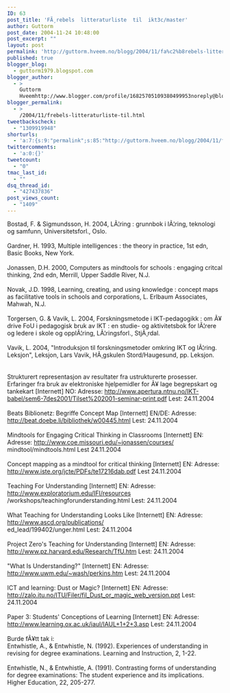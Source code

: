 ```yaml
---
ID: 63
post_title: 'FÃ¸rebels  litteraturliste  til  ikt3c/master'
author: Guttorm
post_date: 2004-11-24 10:48:00
post_excerpt: ""
layout: post
permalink: 'http://guttorm.hveem.no/blogg/2004/11/fa%c2%b8rebels-litteraturliste-til-ikt3cmaster/'
published: true
blogger_blog:
  - guttorm1979.blogspot.com
blogger_author:
  - >
    Guttorm
    Hveemhttp://www.blogger.com/profile/16825705109380499953noreply@blogger.com
blogger_permalink:
  - >
    /2004/11/frebels-litteraturliste-til.html
tweetbackscheck:
  - "1309919948"
shorturls:
  - 'a:7:{s:9:"permalink";s:85:"http://guttorm.hveem.no/blogg/2004/11/fa%c2%b8rebels-litteraturliste-til-ikt3cmaster/";s:7:"tinyurl";s:25:"http://tinyurl.com/7rapqp";s:4:"isgd";s:17:"http://is.gd/gHKL";s:5:"bitly";s:18:"http://bit.ly/emZA";s:5:"snipr";s:22:"http://snipr.com/ah4b2";s:5:"snurl";s:22:"http://snurl.com/ah4b2";s:7:"snipurl";s:24:"http://snipurl.com/ah4b2";}'
twittercomments:
  - 'a:0:{}'
tweetcount:
  - "0"
tmac_last_id:
  - ""
dsq_thread_id:
  - "427437836"
post_views_count:
  - "1409"
---
```

Bostad, F. & Sigmundsson, H. 2004, LÃ¦ring : grunnbok i lÃ¦ring, teknologi og samfunn, Universitetsforl., Oslo.
<br />
<br />Gardner, H. 1993, Multiple intelligences : the theory in practice, 1st edn, Basic Books, New York. 
<br />
<br />Jonassen, D.H. 2000, Computers as mindtools for schools : engaging critcal thinking, 2nd edn, Merrill, Upper Saddle River, N.J. 
<br />
<br />Novak, J.D. 1998, Learning, creating, and using knowledge : concept maps as facilitative tools in schools and corporations, L. Erlbaum Associates, Mahwah, N.J.
<br />
<br />Torgersen, G. & Vavik, L. 2004, Forskningsmetode i IKT-pedagogikk : om Ã¥ drive FoU i pedagogisk bruk av IKT : en studie- og aktivitetsbok for lÃ¦rere og ledere i skole og opplÃ¦ring, LÃ¦ringsforl., StjÃ¸rdal. 
<br />
<br />Vavik, L. 2004, "Introduksjon til forskningsmetoder omkring IKT og lÃ¦ring. Leksjon", Leksjon, Lars Vavik, HÃ¸gskulen Stord/Haugesund, pp. Leksjon.
<br />
<br />
<br />Strukturert representasjon av resultater fra ustrukturerte prosesser. Erfaringer fra bruk av elektroniske hjelpemidler for Ã¥ lage begrepskart og tankekart [Internett] NO: Adresse:  http://www.apertura.ntnu.no/IKT-babel/sem6-7des2001/Tilset%202001-seminar-print.pdf Lest: 24.11.2004
<br />
<br />Beats Biblionetz: Begriffe Concept Map [Internett] EN/DE: Adresse: http://beat.doebe.li/bibliothek/w00445.html Lest: 24.11.2004
<br />
<br />Mindtools for Engaging Critical Thinking in Classrooms [Internett] EN: Adresse: http://www.coe.missouri.edu/~jonassen/courses/
<br />mindtool/mindtools.html Lest 24.11.2004
<br />
<br />Concept mapping as a mindtool for critical thinking [Internett] EN: Adresse: http://www.iste.org/jcte/PDFs/te17216dab.pdf  Lest 24.11.2004
<br />
<br />Teaching For Understanding [Internett] EN: Adresse: http://www.exploratorium.edu/IFI/resources
<br />/workshops/teachingforunderstanding.html Lest: 24.11.2004 
<br />
<br />What Teaching for Understanding Looks Like [Internett] EN: Adresse: http://www.ascd.org/publications/
<br />ed_lead/199402/unger.html Lest: 24.11.2004
<br />
<br />Project Zero's Teaching for Understanding [Internett] EN: Adresse: http://www.pz.harvard.edu/Research/TfU.htm Lest: 24.11.2004
<br />
<br />"What Is Understanding?" [Internett] EN: Adresse: http://www.uwm.edu/~wash/perkins.htm Lest: 24.11.2004
<br />
<br />ICT and learning: Dust or Magic? [Internett] EN: Adresse: http://zalo.itu.no/ITU/Filer/fil_Dust_or_magic_web_version.ppt Lest: 24.11.2004
<br />
<br />Paper 3: Students' Conceptions of Learning [Internett] EN: Adresse: http://www.learning.ox.ac.uk/iaul/IAUL+1+2+3.asp Lest: 24.11.2004
<br />
<br />Burde fÃ¥tt tak i:
<br />Entwhistle, A., & Entwhistle, N. (1992). Experiences of understanding in revising for degree examinations. Learning and Instruction, 2, 1-22.
<br />
<br />Entwhistle, N., & Entwhistle, A. (1991). Contrasting forms of understanding for degree examinations: The student experience and its implications. Higher Education, 22, 205-277.
<br />